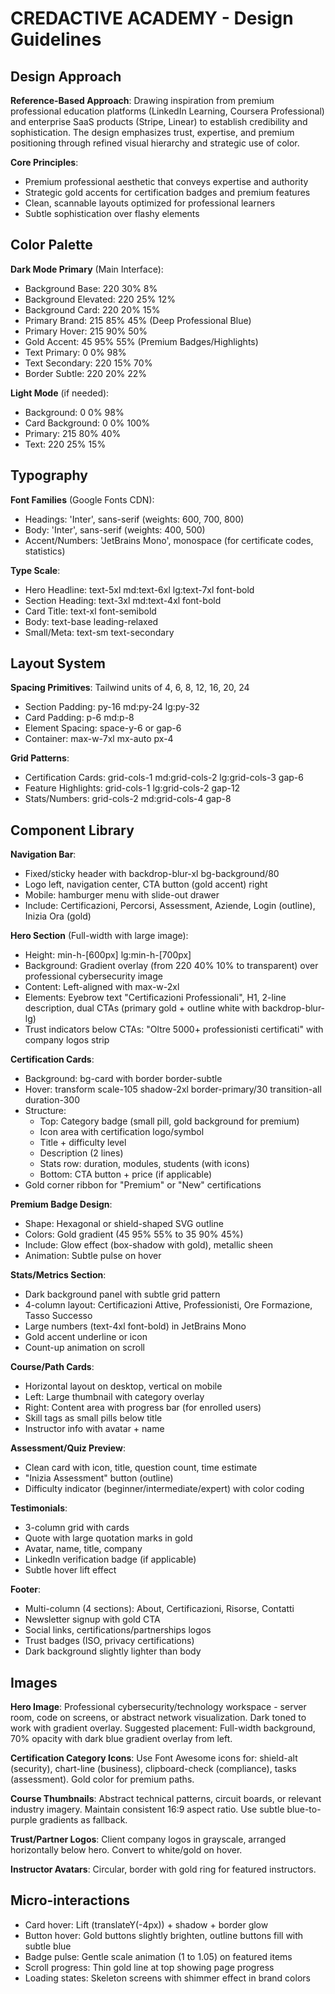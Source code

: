 # CREDACTIVE ACADEMY - Design Guidelines

## Design Approach

**Reference-Based Approach**: Drawing inspiration from premium professional education platforms (LinkedIn Learning, Coursera Professional) and enterprise SaaS products (Stripe, Linear) to establish credibility and sophistication. The design emphasizes trust, expertise, and premium positioning through refined visual hierarchy and strategic use of color.

**Core Principles**:
- Premium professional aesthetic that conveys expertise and authority
- Strategic gold accents for certification badges and premium features
- Clean, scannable layouts optimized for professional learners
- Subtle sophistication over flashy elements

## Color Palette

**Dark Mode Primary** (Main Interface):
- Background Base: 220 30% 8%
- Background Elevated: 220 25% 12%
- Background Card: 220 20% 15%
- Primary Brand: 215 85% 45% (Deep Professional Blue)
- Primary Hover: 215 90% 50%
- Gold Accent: 45 95% 55% (Premium Badges/Highlights)
- Text Primary: 0 0% 98%
- Text Secondary: 220 15% 70%
- Border Subtle: 220 20% 22%

**Light Mode** (if needed):
- Background: 0 0% 98%
- Card Background: 0 0% 100%
- Primary: 215 80% 40%
- Text: 220 25% 15%

## Typography

**Font Families** (Google Fonts CDN):
- Headings: 'Inter', sans-serif (weights: 600, 700, 800)
- Body: 'Inter', sans-serif (weights: 400, 500)
- Accent/Numbers: 'JetBrains Mono', monospace (for certificate codes, statistics)

**Type Scale**:
- Hero Headline: text-5xl md:text-6xl lg:text-7xl font-bold
- Section Heading: text-3xl md:text-4xl font-bold
- Card Title: text-xl font-semibold
- Body: text-base leading-relaxed
- Small/Meta: text-sm text-secondary

## Layout System

**Spacing Primitives**: Tailwind units of 4, 6, 8, 12, 16, 20, 24
- Section Padding: py-16 md:py-24 lg:py-32
- Card Padding: p-6 md:p-8
- Element Spacing: space-y-6 or gap-6
- Container: max-w-7xl mx-auto px-4

**Grid Patterns**:
- Certification Cards: grid-cols-1 md:grid-cols-2 lg:grid-cols-3 gap-6
- Feature Highlights: grid-cols-1 lg:grid-cols-2 gap-12
- Stats/Numbers: grid-cols-2 md:grid-cols-4 gap-8

## Component Library

**Navigation Bar**:
- Fixed/sticky header with backdrop-blur-xl bg-background/80
- Logo left, navigation center, CTA button (gold accent) right
- Mobile: hamburger menu with slide-out drawer
- Include: Certificazioni, Percorsi, Assessment, Aziende, Login (outline), Inizia Ora (gold)

**Hero Section** (Full-width with large image):
- Height: min-h-[600px] lg:min-h-[700px]
- Background: Gradient overlay (from 220 40% 10% to transparent) over professional cybersecurity image
- Content: Left-aligned with max-w-2xl
- Elements: Eyebrow text "Certificazioni Professionali", H1, 2-line description, dual CTAs (primary gold + outline white with backdrop-blur-lg)
- Trust indicators below CTAs: "Oltre 5000+ professionisti certificati" with company logos strip

**Certification Cards**:
- Background: bg-card with border border-subtle
- Hover: transform scale-105 shadow-2xl border-primary/30 transition-all duration-300
- Structure: 
  - Top: Category badge (small pill, gold background for premium)
  - Icon area with certification logo/symbol
  - Title + difficulty level
  - Description (2 lines)
  - Stats row: duration, modules, students (with icons)
  - Bottom: CTA button + price (if applicable)
- Gold corner ribbon for "Premium" or "New" certifications

**Premium Badge Design**:
- Shape: Hexagonal or shield-shaped SVG outline
- Colors: Gold gradient (45 95% 55% to 35 90% 45%)
- Include: Glow effect (box-shadow with gold), metallic sheen
- Animation: Subtle pulse on hover

**Stats/Metrics Section**:
- Dark background panel with subtle grid pattern
- 4-column layout: Certificazioni Attive, Professionisti, Ore Formazione, Tasso Successo
- Large numbers (text-4xl font-bold) in JetBrains Mono
- Gold accent underline or icon
- Count-up animation on scroll

**Course/Path Cards**:
- Horizontal layout on desktop, vertical on mobile
- Left: Large thumbnail with category overlay
- Right: Content area with progress bar (for enrolled users)
- Skill tags as small pills below title
- Instructor info with avatar + name

**Assessment/Quiz Preview**:
- Clean card with icon, title, question count, time estimate
- "Inizia Assessment" button (outline)
- Difficulty indicator (beginner/intermediate/expert) with color coding

**Testimonials**:
- 3-column grid with cards
- Quote with large quotation marks in gold
- Avatar, name, title, company
- LinkedIn verification badge (if applicable)
- Subtle hover lift effect

**Footer**:
- Multi-column (4 sections): About, Certificazioni, Risorse, Contatti
- Newsletter signup with gold CTA
- Social links, certifications/partnerships logos
- Trust badges (ISO, privacy certifications)
- Dark background slightly lighter than body

## Images

**Hero Image**: 
Professional cybersecurity/technology workspace - server room, code on screens, or abstract network visualization. Dark toned to work with gradient overlay. Suggested placement: Full-width background, 70% opacity with dark blue gradient overlay from left.

**Certification Category Icons**:
Use Font Awesome icons for: shield-alt (security), chart-line (business), clipboard-check (compliance), tasks (assessment). Gold color for premium paths.

**Course Thumbnails**:
Abstract technical patterns, circuit boards, or relevant industry imagery. Maintain consistent 16:9 aspect ratio. Use subtle blue-to-purple gradients as fallback.

**Trust/Partner Logos**:
Client company logos in grayscale, arranged horizontally below hero. Convert to white/gold on hover.

**Instructor Avatars**:
Circular, border with gold ring for featured instructors.

## Micro-interactions

- Card hover: Lift (translateY(-4px)) + shadow + border glow
- Button hover: Gold buttons slightly brighten, outline buttons fill with subtle blue
- Badge pulse: Gentle scale animation (1 to 1.05) on featured items
- Scroll progress: Thin gold line at top showing page progress
- Loading states: Skeleton screens with shimmer effect in brand colors